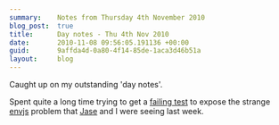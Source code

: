 ```yaml
---
summary:    Notes from Thursday 4th November 2010
blog_post:  true
title:      Day notes - Thu 4th Nov 2010
date:       2010-11-08 09:56:05.191136 +00:00
guid:       9affda4d-0a80-4f14-85de-1aca3d46b51a
layout:     blog
---
```

Caught up on my outstanding 'day notes'.

Spent quite a long time trying to get a [failing test](https://github.com/chrisroos/capybara-envjs-rack-test) to expose the strange [envjs](https://github.com/smparkes/env-js) problem that [Jase](http://jasoncale.com/) and I were seeing last week.
